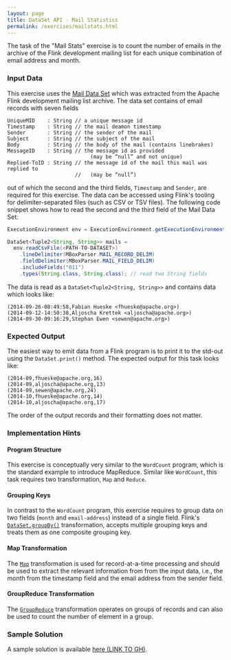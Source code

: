 ```yaml
---
layout: page
title: DataSet API - Mail Statistics
permalink: /exercises/mailstats.html
---
```


The task of the "Mail Stats" exercise is to count the number of emails in the archive of the Flink development mailing list for each unique combination of email address and month. 

### Input Data

This exercise uses the [Mail Data Set](/exercises/mailData.html) which was extracted from the Apache Flink development mailing list archive. The data set contains of email records with seven fields

~~~
UniqueMID    : String // a unique message id
Timestamp    : String // the mail deamon timestamp
Sender       : String // the sender of the mail
Subject      : String // the subject of the mail
Body         : String // the body of the mail (contains linebrakes)
MessageID    : String // the message id as provided 
                           (may be “null” and not unique)
Replied-ToID : String // the message id of the mail this mail was replied to 
                      //   (may be “null”)
~~~

out of which the second and the third fields, `Timestamp` and `Sender`, are required for this exercise. The data can be accessed using Flink's tooling for delimiter-separated files (such as CSV or TSV files). The following code snippet shows how to read the second and the third field of the Mail Data Set:

~~~java
ExecutionEnvironment env = ExecutionEnvironment.getExecutionEnvironment();

DataSet<Tuple2<String, String>> mails =
  env.readCsvFile(<PATH-TO-DATASET>)
    .lineDelimiter(MBoxParser.MAIL_RECORD_DELIM)
    .fieldDelimiter(MBoxParser.MAIL_FIELD_DELIM)
    .includeFields("011")
    .types(String.class, String.class); // read two String fields
~~~

The data is read as a `DataSet<Tuple2<String, String>>` and contains data which looks like:

~~~
(2014-09-26-08:49:58,Fabian Hueske <fhueske@apache.org>)
(2014-09-12-14:50:38,Aljoscha Krettek <aljoscha@apache.org>)
(2014-09-30-09:16:29,Stephan Ewen <sewen@apache.org>)
~~~

### Expected Output

The easiest way to emit data from a Flink program is to print it to the std-out using the `DataSet.print()` method. The expected output for this task looks like:

~~~
(2014-09,fhueske@apache.org,16)
(2014-09,aljoscha@apache.org,13)
(2014-09,sewen@apache.org,24)
(2014-10,fhueske@apache.org,14)
(2014-10,aljoscha@apache.org,17)
~~~

The order of the output records and their formatting does not matter. 

### Implementation Hints

#### Program Structure

This exercise is conceptually very similar to the `WordCount` program, which is the standard example to introduce MapReduce. Similar like `WordCount`, this task requires two transformation, `Map` and `Reduce`. 

#### Grouping Keys

In contrast to the `WordCount` program, this exercise requires to group data on two fields (`month` and `email-address`) instead of a single field. Flink's [`DataSet.groupBy()`](http://ci.apache.org/projects/flink/flink-docs-master/apis/programming_guide.html#specifying-keys) transformation, accepts multiple grouping keys and treats them as one composite grouping key.

#### Map Transformation

The [`Map`](http://ci.apache.org/projects/flink/flink-docs-master/apis/dataset_transformations.html#map) transformation is used for record-at-a-time processing and should be used to extract the relevant information from from the input data, i.e., the month from the timestamp field and the email address from the sender field.

#### GroupReduce Transformation

The [`GroupReduce`](http://ci.apache.org/projects/flink/flink-docs-master/apis/dataset_transformations.html#groupreduce-on-grouped-dataset) transformation operates on groups of records and can also be used to count the number of element in a group.

### Sample Solution

A sample solution is available [here (LINK TO GH)]().
